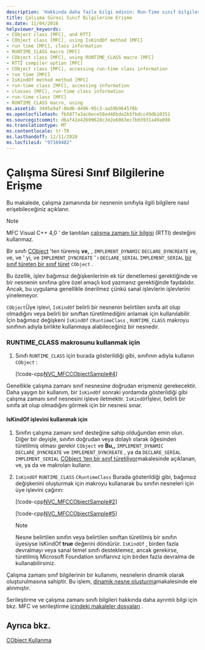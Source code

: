 ```yaml
---
description: 'Hakkında daha fazla bilgi edinin: Run-Time sınıf bilgilerine erişme'
title: Çalışma Süresi Sınıf Bilgilerine Erişme
ms.date: 11/04/2016
helpviewer_keywords:
- CObject class [MFC], and RTTI
- CObject class [MFC], using IsKindOf method [MFC]
- run time [MFC], class information
- RUNTIME_CLASS macro [MFC]
- CObject class [MFC], using RUNTIME_CLASS macro [MFC]
- RTTI compiler option [MFC]
- CObject class [MFC], accessing run-time class information
- run time [MFC]
- IsKindOf method method [MFC]
- run-time class [MFC], accessing information
- classes [MFC], run-time class information
- run-time class [MFC]
- RUNTIME_CLASS macro, using
ms.assetid: 3445a9af-0bd6-4496-95c3-aa59b964570b
ms.openlocfilehash: fb5877a3ac6ece58ed46bde2b5fbdcc49db10351
ms.sourcegitcommit: d6af41e42699628c3e2e6063ec7b03931a49a098
ms.translationtype: MT
ms.contentlocale: tr-TR
ms.lasthandoff: 12/11/2020
ms.locfileid: "97169482"
---
```

# <a name="accessing-run-time-class-information"></a>Çalışma Süresi Sınıf Bilgilerine Erişme

Bu makalede, çalışma zamanında bir nesnenin sınıfıyla ilgili bilgilere nasıl erişebileceğiniz açıklanır.

> [!NOTE]
> MFC Visual C++ 4,0 ' de tanıtılan [çalışma zamanı tür bilgisi](../cpp/run-time-type-information.md) (RTTI) desteğini kullanmaz.

Bir sınıfı [CObject](reference/cobject-class.md) 'ten türemiş **ve,** ,  `IMPLEMENT_DYNAMIC` `DECLARE_DYNCREATE` ve, ve, ve ' yi, ve `IMPLEMENT_DYNCREATE` ' ı `DECLARE_SERIAL` `IMPLEMENT_SERIAL` [bir sınıf türeten bir sınıf türet](deriving-a-class-from-cobject.md) `CObject` .

Bu özellik, işlev bağımsız değişkenlerinin ek tür denetlemesi gerektiğinde ve bir nesnenin sınıfına göre özel amaçlı kod yazmanız gerektiğinde faydalıdır. Ancak, bu uygulama genellikle önerilmez çünkü sanal işlevlerin işlevlerini yinelemeyor.

`CObject`Üye işlevi, `IsKindOf` belirli bir nesnenin belirtilen sınıfa ait olup olmadığını veya belirli bir sınıftan türetilmediğini anlamak için kullanılabilir. İçin bağımsız değişkeni `IsKindOf` `CRuntimeClass` , `RUNTIME_CLASS` makroyu sınıfının adıyla birlikte kullanmaya alabileceğiniz bir nesnedir.

### <a name="to-use-the-runtime_class-macro"></a>RUNTIME_CLASS makrosunu kullanmak için

1. Sınıfı `RUNTIME_CLASS` için burada gösterildiği gibi, sınıfının adıyla kullanın `CObject` :

   [!code-cpp[NVC_MFCCObjectSample#4](codesnippet/cpp/accessing-run-time-class-information_1.cpp)]

Genellikle çalışma zamanı sınıf nesnesine doğrudan erişmeniz gerekecektir. Daha yaygın bir kullanım, bir `IsKindOf` sonraki yordamda gösterildiği gibi çalışma zamanı sınıf nesnesini işleve iletmektir. `IsKindOf`İşlevi, belirli bir sınıfa ait olup olmadığını görmek için bir nesnesi sınar.

#### <a name="to-use-the-iskindof-function"></a>IsKindOf işlevini kullanmak için

1. Sınıfın çalışma zamanı sınıf desteğine sahip olduğundan emin olun. Diğer bir deyişle, sınıfın doğrudan veya dolaylı olarak öğesinden türetilmiş olması gerekir `CObject` ve **Bu,,** `IMPLEMENT_DYNAMIC` `DECLARE_DYNCREATE` ve `IMPLEMENT_DYNCREATE` , ya da `DECLARE_SERIAL` `IMPLEMENT_SERIAL` [CObject 'ten bir sınıf türetiliyor](deriving-a-class-from-cobject.md)makalesinde açıklanan, ve, ya da ve makroları kullanır.

1. `IsKindOf` `RUNTIME_CLASS` `CRuntimeClass` Burada gösterildiği gibi, bağımsız değişkenini oluşturmak için makroyu kullanarak bu sınıfın nesneleri için üye işlevini çağırın:

   [!code-cpp[NVC_MFCCObjectSample#2](codesnippet/cpp/accessing-run-time-class-information_2.h)]

   [!code-cpp[NVC_MFCCObjectSample#5](codesnippet/cpp/accessing-run-time-class-information_3.cpp)]

    > [!NOTE]
    >  Nesne belirtilen sınıfın veya belirtilen sınıftan türetilmiş bir sınıfın üyesiyse IsKindOf **true** değerini döndürür. `IsKindOf` , birden fazla devralmayı veya sanal temel sınıfı desteklemez, ancak gerekirse, türetilmiş Microsoft Foundation sınıflarınız için birden fazla devralma de kullanabilirsiniz.

Çalışma zamanı sınıf bilgilerinin bir kullanımı, nesnelerin dinamik olarak oluşturulmasına sahiptir. Bu işlem, [dinamik nesne oluşturma](dynamic-object-creation.md)makalesinde ele alınmıştır.

Serileştirme ve çalışma zamanı sınıfı bilgileri hakkında daha ayrıntılı bilgi için bkz. MFC ve serileştirme [içindeki makaleler dosyaları](files-in-mfc.md) . [](serialization-in-mfc.md)

## <a name="see-also"></a>Ayrıca bkz.

[CObject Kullanma](using-cobject.md)
